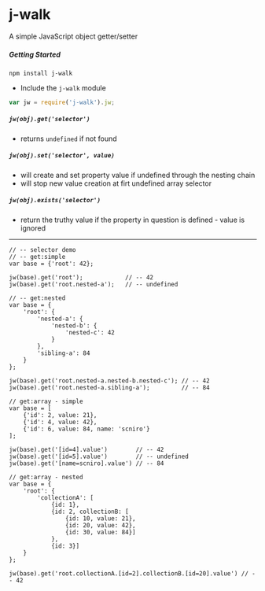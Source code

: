 # j-walk
A simple JavaScript object getter/setter

##### Getting Started

```
npm install j-walk
```

* Include the `j-walk` module

```javascript
var jw = require('j-walk').jw;
```

##### `jw(obj).get('selector')`
 - returns `undefined` if not found
 
 ##### `jw(obj).set('selector', value)`

 - will create and set property value if undefined through the nesting chain
 - will stop new value creation at firt undefined array selector

##### `jw(obj).exists('selector')`

 - return the truthy value if the property in question is defined - value is ignored
 

---
 
    // -- selector demo
    // -- get:simple
    var base = {'root': 42};
    
    jw(base).get('root');            // -- 42
    jw(base).get('root.nested-a');   // -- undefined
    
    // -- get:nested
    var base = {
        'root': {
            'nested-a': {
                'nested-b': {
                    'nested-c': 42
                }
            },
            'sibling-a': 84
        }
    };
        
    jw(base).get('root.nested-a.nested-b.nested-c'); // -- 42
    jw(base).get('root.nested-a.sibling-a');         // -- 84
    
    // get:array - simple
    var base = [
        {'id': 2, value: 21},
        {'id': 4, value: 42},
        {'id': 6, value: 84, name: 'scniro'}
    ];

    jw(base).get('[id=4].value')        // -- 42
    jw(base).get('[id=5].value')        // -- undefined
    jw(base).get('[name=scniro].value') // -- 84
    
    // get:array - nested
    var base = {
        'root': {
            'collectionA': [
                {id: 1},
                {id: 2, collectionB: [
                    {id: 10, value: 21}, 
                    {id: 20, value: 42}, 
                    {id: 30, value: 84}]
                },
                {id: 3}]
        }
    };
    
    jw(base).get('root.collectionA.[id=2].collectionB.[id=20].value') // -- 42
 
        
    